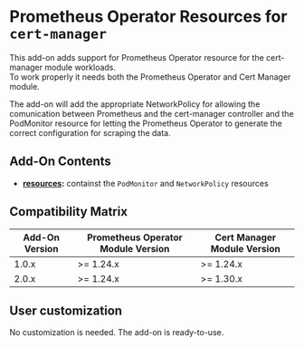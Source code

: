 # Prometheus Operator Resources for `cert-manager`

This add-on adds support for Prometheus Operator resource for the cert-manager module workloads.  
To work properly it needs both the Prometheus Operator and Cert Manager module.

The add-on will add the appropriate NetworkPolicy for allowing the comunication between Prometheus and the
cert-manager controller and the PodMonitor resource for letting the Prometheus Operator to generate the correct
configuration for scraping the data.

## Add-On Contents

- **[resources](./resources):** containst the `PodMonitor` and `NetworkPolicy` resources

## Compatibility Matrix

| Add-On Version | Prometheus Operator Module Version | Cert Manager Module Version    |
|----------------|------------------------------------|--------------------------------|
| 1.0.x          | >= 1.24.x                          | >= 1.24.x                      |
| 2.0.x          | >= 1.24.x                          | >= 1.30.x                      |

## User customization

No customization is needed. The add-on is ready-to-use.
